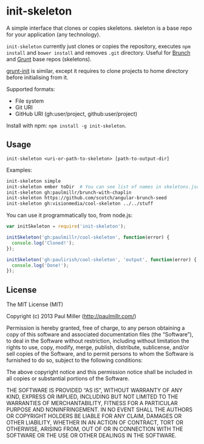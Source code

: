 # init-skeleton

A simple interface that clones or copies skeletons.
skeleton is a base repo for your application (any technology).

`init-skeleton` currently just clones or copies the repository,
executes `npm install` and `bower install` and removes `.git` directory.
Useful for [Brunch](http://brunch.io) and
[Grunt](http://gruntjs.com) base repos (skeletons).

[grunt-init](https://github.com/gruntjs/grunt-init) is similar, except it
requires to clone projects to home directory before initialising from it.

Supported formats:

* File system
* Git URI
* GitHub URI (gh:user/project, github:user/project)

Install with npm: `npm install -g init-skeleton`.

## Usage

`init-skeleton <uri-or-path-to-skeleton> [path-to-output-dir]`

Examples:

```bash
init-skeleton simple
init-skeleton ember toDir  # You can see list of names in skeletons.json
init-skeleton gh:paulmillr/brunch-with-chaplin
init-skeleton https://github.com/scotch/angular-brunch-seed
init-skeleton gh:visionmedia/cool-skeleton ../../stuff
```

You can use it programmatically too, from node.js:

```javascript
var initSkeleton = require('init-skeleton');

initSkeleton('gh:paulmillr/cool-skeleton', function(error) {
  console.log('Cloned!');
});

initSkeleton('gh:paulirish/cool-skeleton', 'output', function(error) {
  console.log('Done!');
});
```

## License

The MIT License (MIT)

Copyright (c) 2013 Paul Miller (http://paulmillr.com/)

Permission is hereby granted, free of charge, to any person obtaining a copy
of this software and associated documentation files (the “Software”), to deal
in the Software without restriction, including without limitation the rights
to use, copy, modify, merge, publish, distribute, sublicense, and/or sell
copies of the Software, and to permit persons to whom the Software is
furnished to do so, subject to the following conditions:

The above copyright notice and this permission notice shall be included in
all copies or substantial portions of the Software.

THE SOFTWARE IS PROVIDED “AS IS”, WITHOUT WARRANTY OF ANY KIND, EXPRESS OR
IMPLIED, INCLUDING BUT NOT LIMITED TO THE WARRANTIES OF MERCHANTABILITY,
FITNESS FOR A PARTICULAR PURPOSE AND NONINFRINGEMENT. IN NO EVENT SHALL THE
AUTHORS OR COPYRIGHT HOLDERS BE LIABLE FOR ANY CLAIM, DAMAGES OR OTHER
LIABILITY, WHETHER IN AN ACTION OF CONTRACT, TORT OR OTHERWISE, ARISING FROM,
OUT OF OR IN CONNECTION WITH THE SOFTWARE OR THE USE OR OTHER DEALINGS IN
THE SOFTWARE.
